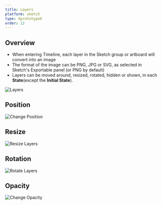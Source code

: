 ```yaml
---
title: Layers
platform: sketch
type: XprototypeX
order: 12
---
```

## Overview

* When entering Timeline, each layer in the Sketch group or artboard will convert into an image
* The format of the image can be PNG, JPG or SVG, as selected in Sketch's Exportable panel (or PNG by default)
* Layers can be moved around, resized, rotated, hidden or shown, in each **State**(except the **Initial State**).

![Layers](https://docs.animaapp.com/images/timeline/terminology/layers.png)

## Position

![Change Position](https://docs.animaapp.com/images/timeline/position.gif)

## Resize

![Resize Layers](https://docs.animaapp.com/images/timeline/resize.gif)

## Rotation

![Rotate Layers](https://docs.animaapp.com/images/timeline/rotate.gif)

## Opacity

![Change Opacity](https://docs.animaapp.com/images/timeline/opacity.gif)
